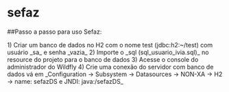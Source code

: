 # sefaz

##Passo a passo para uso Sefaz:
<p>
	1) Criar um banco de dados no H2 com o nome test (jdbc:h2:~/test) com usuário _sa_ e senha _vazia_
	2) Importe o _sql (sql_usuario_ivia.sql)_ no resource do projeto para o banco de dados
	3) Acesse o console do administrador do Wildfly
	4) Crie uma conexão do servidor com banco de dados vá em _Configuration -> Subsystem -> Datasources -> NON-XA -> H2 -> name: sefazDS e JNDI: java:/sefazDS_
	
	
	
</p>